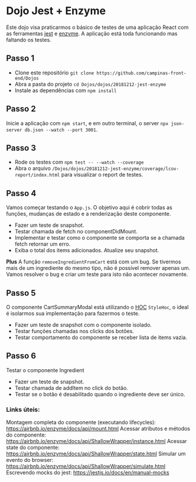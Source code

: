# Dojo Jest + Enzyme

Este dojo visa praticarmos o básico de testes de uma aplicação React com as ferramentas [jest](https://jestjs.io/docs/en/getting-started) e [enzyme](https://airbnb.io/enzyme/docs/api/).
A aplicação está toda funcionando mas faltando os testes.

## Passo 1
- Clone este repositório `git clone https://github.com/campinas-front-end/Dojos`
- Abra a pasta do projeto `cd Dojos/dojos/20181212-jest-enzyme`
- Instale as dependências com `npm install`

## Passo 2
Inicie a aplicação com `npm start`, e em outro terminal, o server `npx json-server db.json --watch --port 3001`.

## Passo 3
- Rode os testes com `npm test -- --watch --coverage`
- Abra o arquivo `/Dojos/dojos/20181212-jest-enzyme/coverage/lcov-report/index.html` para visualizar o report de testes.

## Passo 4
Vamos começar testando o `App.js`. O objetivo aqui é cobrir todas as funções, mudanças de estado e a renderização deste componente.
- Fazer um teste de snapshot.
- Testar chamada de fetch no componentDidMount.
- Implementar e testar como o componente se comporta se a chamada fetch retornar um erro.
- Exiba o total dos items adicionados. Atualize seu snapshot.

**Plus**
A função `removeIngredientFromCart` está com um bug. Se tivermos mais de um ingrediente do mesmo tipo, não é possível remover apenas um.
Vamos resolver o bug e criar um teste para isto não acontecer novamente.

## Passo 5
O componente CartSummaryModal está utilizando o [HOC](https://reactjs.org/docs/higher-order-components.html) `StyleHoc`, o ideal é isolarmos sua implementação para fazermos o teste.
- Fazer um teste de snapshot com o componente isolado.
- Testar funções chamadas nos clicks dos botões.
- Testar comportamento do componente se receber lista de items vazia.

## Passo 6
Testar o componente Ingredient
- Fazer um teste de snapshot.
- Testar chamada de addItem no click do botão.
- Testar se o botão é desabilitado quando o ingrediente deve ser único.

### Links úteis:
Montagem completa do componente (executando lifecycles): https://airbnb.io/enzyme/docs/api/mount.html
Acessar atributos e métodos do componente: https://airbnb.io/enzyme/docs/api/ShallowWrapper/instance.html
Acessar state do componente: https://airbnb.io/enzyme/docs/api/ShallowWrapper/state.html
Simular um evento do browser: https://airbnb.io/enzyme/docs/api/ShallowWrapper/simulate.html
Escrevendo mocks do jest: https://jestjs.io/docs/en/manual-mocks
